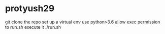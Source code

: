 # protyush29

git clone the repo
set up a virtual env use python>3.6
allow exec permission to run.sh
execute it ./run.sh
